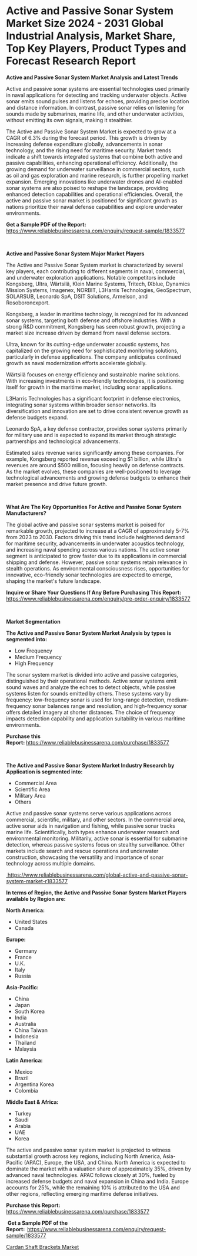<p><h1>Active and Passive Sonar System Market Size 2024 - 2031 Global Industrial Analysis, Market Share, Top Key Players, Product Types and Forecast Research Report</h1></p><p><strong>Active and Passive Sonar System Market Analysis and Latest Trends</strong></p>
<p><p>Active and passive sonar systems are essential technologies used primarily in naval applications for detecting and tracking underwater objects. Active sonar emits sound pulses and listens for echoes, providing precise location and distance information. In contrast, passive sonar relies on listening for sounds made by submarines, marine life, and other underwater activities, without emitting its own signals, making it stealthier.</p><p>The Active and Passive Sonar System Market is expected to grow at a CAGR of 6.3% during the forecast period. This growth is driven by increasing defense expenditure globally, advancements in sonar technology, and the rising need for maritime security. Market trends indicate a shift towards integrated systems that combine both active and passive capabilities, enhancing operational efficiency. Additionally, the growing demand for underwater surveillance in commercial sectors, such as oil and gas exploration and marine research, is further propelling market expansion. Emerging innovations like underwater drones and AI-enabled sonar systems are also poised to reshape the landscape, providing enhanced detection capabilities and operational efficiencies. Overall, the active and passive sonar market is positioned for significant growth as nations prioritize their naval defense capabilities and explore underwater environments.</p></p>
<p><strong>Get a Sample PDF of the Report:&nbsp;</strong> <a href="https://www.reliablebusinessarena.com/enquiry/request-sample/1833577?utm_campaign=1871&utm_medium=2&utm_source=Github&utm_content=ia&utm_term=01012025&utm_id=active-and-passive-sonar-system">https://www.reliablebusinessarena.com/enquiry/request-sample/1833577</a></p>
<p>&nbsp;</p>
<p><strong>Active and Passive Sonar System Major Market Players</strong></p>
<p><p>The Active and Passive Sonar System market is characterized by several key players, each contributing to different segments in naval, commercial, and underwater exploration applications. Notable competitors include Kongsberg, Ultra, Wärtsilä, Klein Marine Systems, Tritech, IXblue, Dynamics Mission Systems, Imagenex, NORBIT, L3Harris Technologies, GeoSpectrum, SOLARSUB, Leonardo SpA, DSIT Solutions, Armelson, and Rosoboronexport.</p><p>Kongsberg, a leader in maritime technology, is recognized for its advanced sonar systems, targeting both defense and offshore industries. With a strong R&D commitment, Kongsberg has seen robust growth, projecting a market size increase driven by demand from naval defense sectors.</p><p>Ultra, known for its cutting-edge underwater acoustic systems, has capitalized on the growing need for sophisticated monitoring solutions, particularly in defense applications. The company anticipates continued growth as naval modernization efforts accelerate globally.</p><p>Wärtsilä focuses on energy efficiency and sustainable marine solutions. With increasing investments in eco-friendly technologies, it is positioning itself for growth in the maritime market, including sonar applications.</p><p>L3Harris Technologies has a significant footprint in defense electronics, integrating sonar systems within broader sensor networks. Its diversification and innovation are set to drive consistent revenue growth as defense budgets expand.</p><p>Leonardo SpA, a key defense contractor, provides sonar systems primarily for military use and is expected to expand its market through strategic partnerships and technological advancements.</p><p>Estimated sales revenue varies significantly among these companies. For example, Kongsberg reported revenue exceeding $1 billion, while Ultra's revenues are around $500 million, focusing heavily on defense contracts. As the market evolves, these companies are well-positioned to leverage technological advancements and growing defense budgets to enhance their market presence and drive future growth.</p></p>
<p>&nbsp;</p>
<p><strong>What Are The Key Opportunities For Active and Passive Sonar System Manufacturers?</strong></p>
<p><p>The global active and passive sonar systems market is poised for remarkable growth, projected to increase at a CAGR of approximately 5-7% from 2023 to 2030. Factors driving this trend include heightened demand for maritime security, advancements in underwater acoustics technology, and increasing naval spending across various nations. The active sonar segment is anticipated to grow faster due to its applications in commercial shipping and defense. However, passive sonar systems retain relevance in stealth operations. As environmental consciousness rises, opportunities for innovative, eco-friendly sonar technologies are expected to emerge, shaping the market's future landscape.</p></p>
<p><strong>Inquire or Share Your Questions If Any Before Purchasing This Report:</strong> <a href="https://www.reliablebusinessarena.com/enquiry/pre-order-enquiry/1833577?utm_campaign=1871&utm_medium=2&utm_source=Github&utm_content=ia&utm_term=01012025&utm_id=active-and-passive-sonar-system">https://www.reliablebusinessarena.com/enquiry/pre-order-enquiry/1833577</a></p>
<p>&nbsp;</p>
<p><strong>Market Segmentation</strong></p>
<p><strong>The Active and Passive Sonar System Market Analysis by types is segmented into:</strong></p>
<p><ul><li>Low Frequency</li><li>Medium Frequency</li><li>High Frequency</li></ul></p>
<p><p>The sonar system market is divided into active and passive categories, distinguished by their operational methods. Active sonar systems emit sound waves and analyze the echoes to detect objects, while passive systems listen for sounds emitted by others. These systems vary by frequency: low-frequency sonar is used for long-range detection, medium-frequency sonar balances range and resolution, and high-frequency sonar offers detailed imagery at shorter distances. The choice of frequency impacts detection capability and application suitability in various maritime environments.</p></p>
<p><strong>Purchase this Report:&nbsp;</strong><a href="https://www.reliablebusinessarena.com/purchase/1833577?utm_campaign=1871&utm_medium=2&utm_source=Github&utm_content=ia&utm_term=01012025&utm_id=active-and-passive-sonar-system">https://www.reliablebusinessarena.com/purchase/1833577</a></p>
<p>&nbsp;</p>
<p><strong>The Active and Passive Sonar System Market Industry Research by Application is segmented into:</strong></p>
<p><ul><li>Commercial Area</li><li>Scientific Area</li><li>Military Area</li><li>Others</li></ul></p>
<p><p>Active and passive sonar systems serve various applications across commercial, scientific, military, and other sectors. In the commercial area, active sonar aids in navigation and fishing, while passive sonar tracks marine life. Scientifically, both types enhance underwater research and environmental monitoring. Militarily, active sonar is essential for submarine detection, whereas passive systems focus on stealthy surveillance. Other markets include search and rescue operations and underwater construction, showcasing the versatility and importance of sonar technology across multiple domains.</p></p>
<p><a href="https://www.reliablebusinessarena.com/global-active-and-passive-sonar-system-market-r1833577?utm_campaign=1871&utm_medium=2&utm_source=Github&utm_content=ia&utm_term=01012025&utm_id=active-and-passive-sonar-system">&nbsp;https://www.reliablebusinessarena.com/global-active-and-passive-sonar-system-market-r1833577</a></p>
<p><strong>In terms of Region, the Active and Passive Sonar System Market Players available by Region are:</strong></p>
<p>
    <p> <strong> North America: </strong>
        <ul>
            <li>United States</li>
            <li>Canada</li>
        </ul>
        </p> 
    <p> <strong> Europe: </strong>
        <ul>
            <li>Germany</li>
            <li>France</li>
            <li>U.K.</li>
            <li>Italy</li>
            <li>Russia</li>
        </ul>
        </p> 
    <p> <strong> Asia-Pacific: </strong>
        <ul>
            <li>China</li>
            <li>Japan</li>
            <li>South Korea</li>
            <li>India</li>
            <li>Australia</li>
            <li>China Taiwan</li>
            <li>Indonesia</li>
            <li>Thailand</li>
            <li>Malaysia</li>
        </ul>
        </p> 
    <p> <strong> Latin America: </strong>
        <ul>
            <li>Mexico</li>
            <li>Brazil</li>
            <li>Argentina Korea</li>
            <li>Colombia</li>
        </ul>
        </p> 
    <p> <strong> Middle East & Africa: </strong>
        <ul>
            <li>Turkey</li>
            <li>Saudi</li>
            <li>Arabia</li>
            <li>UAE</li>
            <li>Korea</li>
        </ul>
    </p>
    </p>
<p><p>The active and passive sonar system market is projected to witness substantial growth across key regions, including North America, Asia-Pacific (APAC), Europe, the USA, and China. North America is expected to dominate the market with a valuation share of approximately 35%, driven by advanced naval technologies. APAC follows closely at 30%, fueled by increased defense budgets and naval expansion in China and India. Europe accounts for 25%, while the remaining 10% is attributed to the USA and other regions, reflecting emerging maritime defense initiatives.</p></p>
<p><strong>Purchase this Report: </strong><a href="https://www.reliablebusinessarena.com/purchase/1833577?utm_campaign=1871&utm_medium=2&utm_source=Github&utm_content=ia&utm_term=01012025&utm_id=active-and-passive-sonar-system">https://www.reliablebusinessarena.com/purchase/1833577</a></p>
<p>&nbsp;<strong>Get a Sample PDF of the Report:&nbsp;&nbsp;</strong><a href="https://www.reliablebusinessarena.com/enquiry/request-sample/1833577?utm_campaign=1871&utm_medium=2&utm_source=Github&utm_content=ia&utm_term=01012025&utm_id=active-and-passive-sonar-system">https://www.reliablebusinessarena.com/enquiry/request-sample/1833577</a></p>
<p><strong></strong></p>
<p><p><a href="https://github.com/marloy8/Market-Research-Report-List-6/blob/main/cardan-shaft-brackets-market.md?utm_campaign=1871&utm_medium=2&utm_source=Github&utm_content=ia&utm_term=01012025&utm_id=active-and-passive-sonar-system">Cardan Shaft Brackets Market</a></p></p>